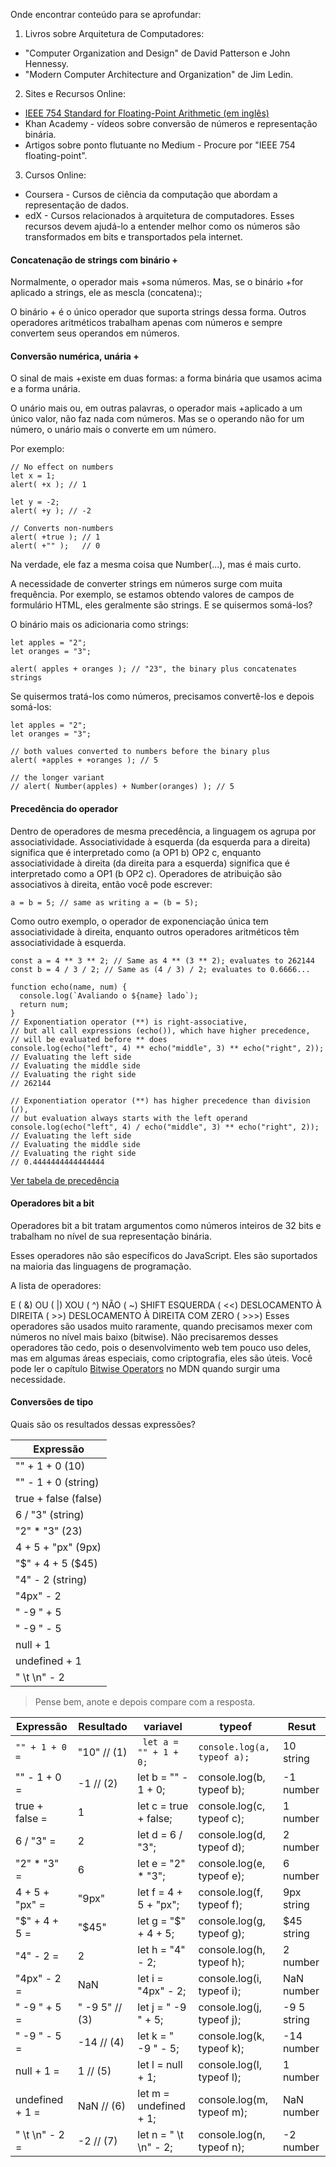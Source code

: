Onde encontrar conteúdo para se aprofundar:

1. Livros sobre Arquitetura de Computadores:

- "Computer Organization and Design" de David Patterson e John Hennessy.
- "Modern Computer Architecture and Organization" de Jim Ledin.

2. Sites e Recursos Online:

- [IEEE 754 Standard for Floating-Point Arithmetic (em inglês)](https://en.wikipedia.org/wiki/IEEE_754)
- Khan Academy - vídeos sobre conversão de números e representação binária.
- Artigos sobre ponto flutuante no Medium - Procure por "IEEE 754 floating-point".

3. Cursos Online:

- Coursera - Cursos de ciência da computação que abordam a representação de dados.
- edX - Cursos relacionados à arquitetura de computadores.
Esses recursos devem ajudá-lo a entender melhor como os números são transformados em bits e transportados pela internet.



#### Concatenação de strings com binário +
Normalmente, o operador mais +soma números. Mas, se o binário +for aplicado a strings, ele as mescla (concatena):;

O binário + é o único operador que suporta strings dessa forma. Outros operadores aritméticos trabalham apenas com números e sempre convertem seus operandos em números.

#### Conversão numérica, unária +
O sinal de mais +existe em duas formas: a forma binária que usamos acima e a forma unária.

O unário mais ou, em outras palavras, o operador mais +aplicado a um único valor, não faz nada com números. Mas se o operando não for um número, o unário mais o converte em um número.

Por exemplo:

```hash
// No effect on numbers
let x = 1;
alert( +x ); // 1

let y = -2;
alert( +y ); // -2

// Converts non-numbers
alert( +true ); // 1
alert( +"" );   // 0
```

Na verdade, ele faz a mesma coisa que Number(...), mas é mais curto.

A necessidade de converter strings em números surge com muita frequência. Por exemplo, se estamos obtendo valores de campos de formulário HTML, eles geralmente são strings. E se quisermos somá-los?

O binário mais os adicionaria como strings:

```hash
let apples = "2";
let oranges = "3";

alert( apples + oranges ); // "23", the binary plus concatenates strings
```
Se quisermos tratá-los como números, precisamos convertê-los e depois somá-los:

```hash
let apples = "2";
let oranges = "3";

// both values converted to numbers before the binary plus
alert( +apples + +oranges ); // 5

// the longer variant
// alert( Number(apples) + Number(oranges) ); // 5
```

#### Precedência do operador
Dentro de operadores de mesma precedência, a linguagem os agrupa por associatividade. Associatividade à esquerda (da esquerda para a direita) significa que é interpretado como (a OP1 b) OP2 c, enquanto associatividade à direita (da direita para a esquerda) significa que é interpretado como a OP1 (b OP2 c). Operadores de atribuição são associativos à direita, então você pode escrever:

```hash
a = b = 5; // same as writing a = (b = 5);
```

Como outro exemplo, o operador de exponenciação única tem associatividade à direita, enquanto outros operadores aritméticos têm associatividade à esquerda.

```hash
const a = 4 ** 3 ** 2; // Same as 4 ** (3 ** 2); evaluates to 262144
const b = 4 / 3 / 2; // Same as (4 / 3) / 2; evaluates to 0.6666...
```

```hash
function echo(name, num) {
  console.log(`Avaliando o ${name} lado`);
  return num;
}
// Exponentiation operator (**) is right-associative,
// but all call expressions (echo()), which have higher precedence,
// will be evaluated before ** does
console.log(echo("left", 4) ** echo("middle", 3) ** echo("right", 2));
// Evaluating the left side
// Evaluating the middle side
// Evaluating the right side
// 262144

// Exponentiation operator (**) has higher precedence than division (/),
// but evaluation always starts with the left operand
console.log(echo("left", 4) / echo("middle", 3) ** echo("right", 2));
// Evaluating the left side
// Evaluating the middle side
// Evaluating the right side
// 0.4444444444444444
```


[Ver tabela de precedência](https://developer.mozilla.org/en-US/docs/Web/JavaScript/Reference/Operators/Operator_precedence)


#### Operadores bit a bit
Operadores bit a bit tratam argumentos como números inteiros de 32 bits e trabalham no nível de sua representação binária.

Esses operadores não são específicos do JavaScript. Eles são suportados na maioria das linguagens de programação.

A lista de operadores:

E ( &)
OU ( |)
XOU ( ^)
NÃO ( ~)
SHIFT ESQUERDA ( <<)
DESLOCAMENTO À DIREITA ( >>)
DESLOCAMENTO À DIREITA COM ZERO ( >>>)
Esses operadores são usados ​​muito raramente, quando precisamos mexer com números no nível mais baixo (bitwise). Não precisaremos desses operadores tão cedo, pois o desenvolvimento web tem pouco uso deles, mas em algumas áreas especiais, como criptografia, eles são úteis. Você pode ler o capítulo [Bitwise Operators](https://developer.mozilla.org/en-US/docs/Web/JavaScript/Guide/Expressions_and_operators#bitwise_operators) no MDN quando surgir uma necessidade.

#### Conversões de tipo

Quais são os resultados dessas expressões?

| Expressão                          |
|------------------------------------|
| "" + 1 + 0 (10)                    |
| "" - 1 + 0 (string)                |
| true + false (false)               |
| 6 / "3" (string)                   |
| "2" * "3" (23)                     |
| 4 + 5 + "px" (9px)                 |
| "$" + 4 + 5 ($45)                  |
| "4" - 2 (string)                   |
| "4px" - 2                          |
| "  -9  " + 5                       |
| "  -9  " - 5                       |
| null + 1                           |
| undefined + 1                      |
| " \t \n" - 2                       |

> Pense bem, anote e depois compare com a resposta. 






| Expressão             | Resultado    | variavel     | typeof       | Resut        |
|-----------------------|--------------|--------------|--------------|--------------|
| ` "" + 1 + 0 = `      | "10" // (1)  | ` let a = "" + 1 + 0;` | `console.log(a, typeof a);` | 10 string |
| "" - 1 + 0 =          | -1 // (2)    |let b = "" - 1 + 0; | console.log(b, typeof b); | -1 number |
| true + false =        | 1            |let c = true + false; | console.log(c, typeof c); | 1 number |
| 6 / "3" =             | 2            |let d = 6 / "3";  | console.log(d, typeof d); | 2 number |
| "2" * "3" =           | 6            |let e = "2" * "3"; | console.log(e, typeof e); | 6 number |
| 4 + 5 + "px" =        | "9px"        |let f = 4 + 5 + "px"; | console.log(f, typeof f);  | 9px string |
| "$" + 4 + 5 =         | "$45"        |let g = "$" + 4 + 5; | console.log(g, typeof g); | $45 string |
| "4" - 2 =             | 2            |let h = "4" - 2; | console.log(h, typeof h); | 2 number |
| "4px" - 2 =           | NaN          |let i = "4px" - 2; | console.log(i, typeof i);  | NaN number |
| "  -9  " + 5 =        | "  -9  5" // (3) |let j = "  -9  " + 5; | console.log(j, typeof j); |   -9  5 string |
| "  -9  " - 5 =        | -14 // (4)   |let k = "  -9  " - 5; | console.log(k, typeof k); | -14 number |
| null + 1 =            | 1 // (5)     |let l = null + 1; | console.log(l, typeof l); | 1 number |
| undefined + 1 =       | NaN // (6)   |let m = undefined + 1; | console.log(m, typeof m); | NaN number |
| " \t \n" - 2 =        | -2 // (7)    |let n = " \t \n" - 2; | console.log(n, typeof n); | -2 number |

